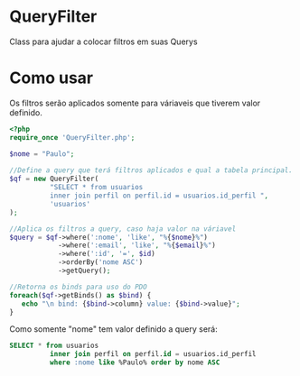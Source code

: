 # QueryFilter
Class para ajudar a colocar filtros em suas Querys

# Como usar

Os filtros serão aplicados somente para váriaveis que tiverem valor definido.

```php
<?php
require_once 'QueryFilter.php';

$nome = "Paulo";
          
//Define a query que terá filtros aplicados e qual a tabela principal.          
$qf = new QueryFilter(
          "SELECT * from usuarios
          inner join perfil on perfil.id = usuarios.id_perfil ",
          'usuarios'
); 

//Aplica os filtros a query, caso haja valor na váriavel
$query = $qf->where(':nome', 'like', "%{$nome}%")
            ->where(':email', 'like', "%{$email}%")
            ->where(':id', '=', $id)
            ->orderBy('nome ASC')
            ->getQuery();

//Retorna os binds para uso do PDO
foreach($qf->getBinds() as $bind) {
   echo "\n bind: {$bind->column} value: {$bind->value}";
}
```

Como somente "nome" tem valor definido a query será:

```sql
SELECT * from usuarios
          inner join perfil on perfil.id = usuarios.id_perfil 
          where :nome like %Paulo% order by nome ASC 
```





